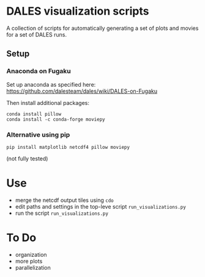 # DALES visualization scripts

A collection of scripts for automatically generating a set of plots and movies
for a set of DALES runs.

## Setup

### Anaconda on Fugaku

Set up anaconda as specified here:
https://github.com/dalesteam/dales/wiki/DALES-on-Fugaku

Then install additional packages:

```
conda install pillow
conda install -c conda-forge moviepy
```

### Alternative using pip

```
pip install matplotlib netcdf4 pillow moviepy
```

(not fully tested)

# Use

* merge the netcdf output tiles using `cdo`
* edit paths and settings in the top-leve script `run_visualizations.py`
* run the script `run_visualizations.py`

# To Do

* organization
* more plots
* parallelization